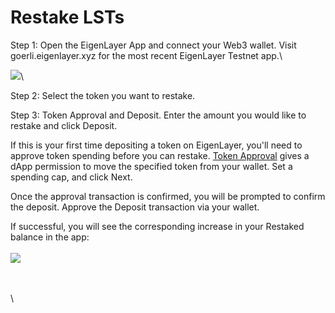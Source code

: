 # Restake LSTs

Step 1: Open the EigenLayer App and connect your Web3 wallet. Visit goerli.eigenlayer.xyz for the most recent EigenLayer Testnet app.\


![](https://lh7-us.googleusercontent.com/OZIhNy0g6\_p2e6kR0yF9BJxHQcdhHNEnQSWwBokS3tSy2cd9bUyU0tve-ApItvVm7bJHKHum1T\_2tgZhwa\_LSyi7ScQdALSsUQioM0qMxZWcqWKhmtIQ7xcdOGtTOT6Uf18KnCs\_zWgbXHLOtUqguSI)\


Step 2: Select the token you want to restake.

Step 3: Token Approval and Deposit. Enter the amount you would like to restake and click Deposit.

If this is your first time depositing a token on EigenLayer, you'll need to approve token spending before you can restake. [Token Approval](https://support.metamask.io/hc/en-us/articles/6174898326683-What-is-a-token-approval-) gives a dApp permission to move the specified token from your wallet. Set a spending cap, and click Next.

Once the approval transaction is confirmed, you will be prompted to confirm the deposit. Approve the Deposit transaction via your wallet.

If successful, you will see the corresponding increase in your Restaked balance in the app:\
\
![](https://lh7-us.googleusercontent.com/J5g4XOmz3hOOeQG2w6gFtPxzKLiyPq06v8pBQ2BNITHkfzVX1F26lm\_Sf0qCxtIL-bTUye7w573yJub5S6iOA8xtJmOIjZybgLXiCM8YFZHj\_6UFc2LEv8HLFmNO7OOLP0c1MmGnCBL7bH\_DhsOLPBU)

\
\
\
